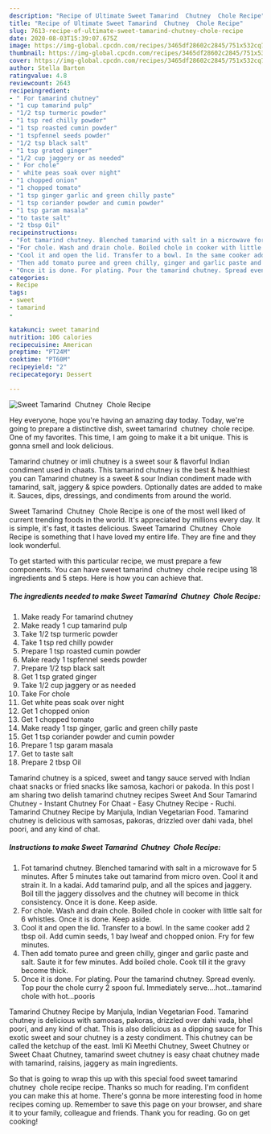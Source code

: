 ```yaml
---
description: "Recipe of Ultimate Sweet Tamarind  Chutney  Chole Recipe"
title: "Recipe of Ultimate Sweet Tamarind  Chutney  Chole Recipe"
slug: 7613-recipe-of-ultimate-sweet-tamarind-chutney-chole-recipe
date: 2020-08-03T15:39:07.675Z
image: https://img-global.cpcdn.com/recipes/3465df28602c2845/751x532cq70/sweet-tamarind-chutney-chole-recipe-recipe-main-photo.jpg
thumbnail: https://img-global.cpcdn.com/recipes/3465df28602c2845/751x532cq70/sweet-tamarind-chutney-chole-recipe-recipe-main-photo.jpg
cover: https://img-global.cpcdn.com/recipes/3465df28602c2845/751x532cq70/sweet-tamarind-chutney-chole-recipe-recipe-main-photo.jpg
author: Stella Barton
ratingvalue: 4.8
reviewcount: 2643
recipeingredient:
- " For tamarind chutney"
- "1 cup tamarind pulp"
- "1/2 tsp turmeric powder"
- "1 tsp red chilly powder"
- "1 tsp roasted cumin powder"
- "1 tspfennel seeds powder"
- "1/2 tsp black salt"
- "1 tsp grated ginger"
- "1/2 cup jaggery or as needed"
- " For chole"
- " white peas soak over night"
- "1 chopped onion"
- "1 chopped tomato"
- "1 tsp ginger garlic and green chilly paste"
- "1 tsp coriander powder and cumin powder"
- "1 tsp garam masala"
- "to taste salt"
- "2 tbsp Oil"
recipeinstructions:
- "Fot tamarind chutney. Blenched tamarind with salt in a microwave for 5 minutes. After 5 minutes take out tamarind from micro oven. Cool it and strain it. In a kadai. Add tamarind pulp, and all the spices and jaggery. Boil till the jaggery dissolves and the chutney will become in thick consistency. Once it is done. Keep aside."
- "For chole. Wash and drain chole. Boiled chole in cooker with little salt for 6 whistles. Once it is done. Keep aside."
- "Cool it and open the lid. Transfer to a bowl. In the same cooker add 2 tbsp oil. Add cumin seeds, 1 bay lweaf and chopped onion. Fry for few minutes."
- "Then add tomato puree and green chilly, ginger and garlic paste and salt. Saute it for few minutes. Add boiled chole. Cook till it the gravy become thick."
- "Once it is done. For plating. Pour the tamarind chutney. Spread evenly. Top pour the chole curry 2 spoon ful. Immediately serve....hot...tamarind chole with hot...pooris"
categories:
- Recipe
tags:
- sweet
- tamarind
- 

katakunci: sweet tamarind  
nutrition: 106 calories
recipecuisine: American
preptime: "PT24M"
cooktime: "PT60M"
recipeyield: "2"
recipecategory: Dessert

---
```



![Sweet Tamarind  Chutney  Chole Recipe](https://img-global.cpcdn.com/recipes/3465df28602c2845/751x532cq70/sweet-tamarind-chutney-chole-recipe-recipe-main-photo.jpg)

Hey everyone, hope you're having an amazing day today. Today, we're going to prepare a distinctive dish, sweet tamarind  chutney  chole recipe. One of my favorites. This time, I am going to make it a bit unique. This is gonna smell and look delicious.

Tamarind chutney or imli chutney is a sweet sour &amp; flavorful Indian condiment used in chaats. This tamarind chutney is the best &amp; healthiest you can Tamarind chutney is a sweet &amp; sour Indian condiment made with tamarind, salt, jaggery &amp; spice powders. Optionally dates are added to make it. Sauces, dips, dressings, and condiments from around the world.

Sweet Tamarind  Chutney  Chole Recipe is one of the most well liked of current trending foods in the world. It's appreciated by millions every day. It is simple, it's fast, it tastes delicious. Sweet Tamarind  Chutney  Chole Recipe is something that I have loved my entire life. They are fine and they look wonderful.


To get started with this particular recipe, we must prepare a few components. You can have sweet tamarind  chutney  chole recipe using 18 ingredients and 5 steps. Here is how you can achieve that.

<!--inarticleads1-->

##### The ingredients needed to make Sweet Tamarind  Chutney  Chole Recipe:

1. Make ready  For tamarind chutney
1. Make ready 1 cup tamarind pulp
1. Take 1/2 tsp turmeric powder
1. Take 1 tsp red chilly powder
1. Prepare 1 tsp roasted cumin powder
1. Make ready 1 tspfennel seeds powder
1. Prepare 1/2 tsp black salt
1. Get 1 tsp grated ginger
1. Take 1/2 cup jaggery or as needed
1. Take  For chole
1. Get  white peas soak over night
1. Get 1 chopped onion
1. Get 1 chopped tomato
1. Make ready 1 tsp ginger, garlic and green chilly paste
1. Get 1 tsp coriander powder and cumin powder
1. Prepare 1 tsp garam masala
1. Get to taste salt
1. Prepare 2 tbsp Oil


Tamarind chutney is a spiced, sweet and tangy sauce served with Indian chaat snacks or fried snacks like samosa, kachori or pakoda. In this post I am sharing two delish tamarind chutney recipes Sweet And Sour Tamarind Chutney - Instant Chutney For Chaat - Easy Chutney Recipe - Ruchi. Tamarind Chutney Recipe by Manjula, Indian Vegetarian Food. Tamarind chutney is delicious with samosas, pakoras, drizzled over dahi vada, bhel poori, and any kind of chat. 

<!--inarticleads2-->

##### Instructions to make Sweet Tamarind  Chutney  Chole Recipe:

1. Fot tamarind chutney. Blenched tamarind with salt in a microwave for 5 minutes. After 5 minutes take out tamarind from micro oven. Cool it and strain it. In a kadai. Add tamarind pulp, and all the spices and jaggery. Boil till the jaggery dissolves and the chutney will become in thick consistency. Once it is done. Keep aside.
1. For chole. Wash and drain chole. Boiled chole in cooker with little salt for 6 whistles. Once it is done. Keep aside.
1. Cool it and open the lid. Transfer to a bowl. In the same cooker add 2 tbsp oil. Add cumin seeds, 1 bay lweaf and chopped onion. Fry for few minutes.
1. Then add tomato puree and green chilly, ginger and garlic paste and salt. Saute it for few minutes. Add boiled chole. Cook till it the gravy become thick.
1. Once it is done. For plating. Pour the tamarind chutney. Spread evenly. Top pour the chole curry 2 spoon ful. Immediately serve....hot...tamarind chole with hot...pooris


Tamarind Chutney Recipe by Manjula, Indian Vegetarian Food. Tamarind chutney is delicious with samosas, pakoras, drizzled over dahi vada, bhel poori, and any kind of chat. This is also delicious as a dipping sauce for This exotic sweet and sour chutney is a zesty condiment. This chutney can be called the ketchup of the east. Imli Ki Meethi Chutney, Sweet Chutney or Sweet Chaat Chutney, tamarind sweet chutney is easy chaat chutney made with tamarind, raisins, jaggery as main ingredients. 

So that is going to wrap this up with this special food sweet tamarind  chutney  chole recipe recipe. Thanks so much for reading. I'm confident you can make this at home. There's gonna be more interesting food in home recipes coming up. Remember to save this page on your browser, and share it to your family, colleague and friends. Thank you for reading. Go on get cooking!
